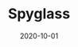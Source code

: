 ---
layout: prototype
title:  "Spyglass"
date: 2020-10-01
description: "Spyglass is a 3-week, augmented reality (AR) proof of concept (POC) by Valtech and Contentstack. The Spyglass POC uses AR to help demystify skincare products in a retail and home setting."
prototype_url: "https://spyglass.valtech.engineering"
repo_url: "https://github.com/valtech-sd/spyglass"
license: MIT
screenshot: "https://spyglass.valtech.engineering/images/demo_poster.jpg"
demo: "https://spyglass.valtech.engineering/images/demo.mp4"
category: "Enhanced Reality"
---